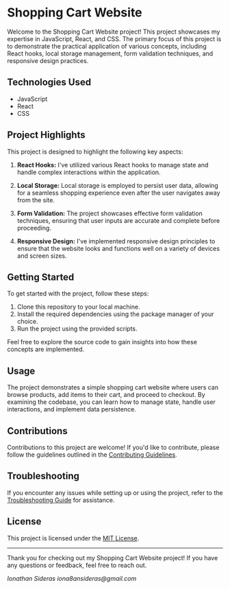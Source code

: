 # Shopping Cart Website

Welcome to the Shopping Cart Website project! This project showcases my expertise in JavaScript, React, and CSS. The primary focus of this project is to demonstrate the practical application of various concepts, including React hooks, local storage management, form validation techniques, and responsive design practices.

## Technologies Used

- JavaScript
- React
- CSS

## Project Highlights

This project is designed to highlight the following key aspects:

1. **React Hooks:** I've utilized various React hooks to manage state and handle complex interactions within the application.

2. **Local Storage:** Local storage is employed to persist user data, allowing for a seamless shopping experience even after the user navigates away from the site.

3. **Form Validation:** The project showcases effective form validation techniques, ensuring that user inputs are accurate and complete before proceeding.

4. **Responsive Design:** I've implemented responsive design principles to ensure that the website looks and functions well on a variety of devices and screen sizes.

## Getting Started

To get started with the project, follow these steps:

1. Clone this repository to your local machine.
2. Install the required dependencies using the package manager of your choice.
3. Run the project using the provided scripts.

Feel free to explore the source code to gain insights into how these concepts are implemented.

## Usage

The project demonstrates a simple shopping cart website where users can browse products, add items to their cart, and proceed to checkout. By examining the codebase, you can learn how to manage state, handle user interactions, and implement data persistence.

## Contributions

Contributions to this project are welcome! If you'd like to contribute, please follow the guidelines outlined in the [Contributing Guidelines](CONTRIBUTING.md).

## Troubleshooting

If you encounter any issues while setting up or using the project, refer to the [Troubleshooting Guide](docs/troubleshooting.md) for assistance.

## License

This project is licensed under the [MIT License](LICENSE).

---

Thank you for checking out my Shopping Cart Website project! If you have any questions or feedback, feel free to reach out.

_Ionathan Sideras_
_iona8ansideras@gmail.com_
